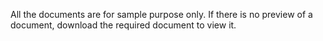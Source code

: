 All the documents are for sample purpose only. If there is no preview of a document, download the required document to view it.
